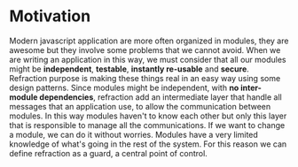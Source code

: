 # Motivation

Modern javascript application are more often organized in modules, they are awesome but they involve some problems that we cannot avoid.
When we are writing an application in this way, we must consider that all our modules might be **independent**, **testable**, **instantly re-usable** and **secure**.
Refraction purpose is making these things real in an easy way using some design patterns.
Since modules might be independent, with **no inter-module dependencies**, refraction add an intermediate layer that handle all messages that an application use, to allow the communication between modules. In this way modules haven't to know each other but only this layer that is responsible to manage all the communications. If we want to change a module, we can do it without worries.
Modules have a very limited knowledge of what's going in the rest of the system. For this reason we can define refraction as a guard, a central point of control.

